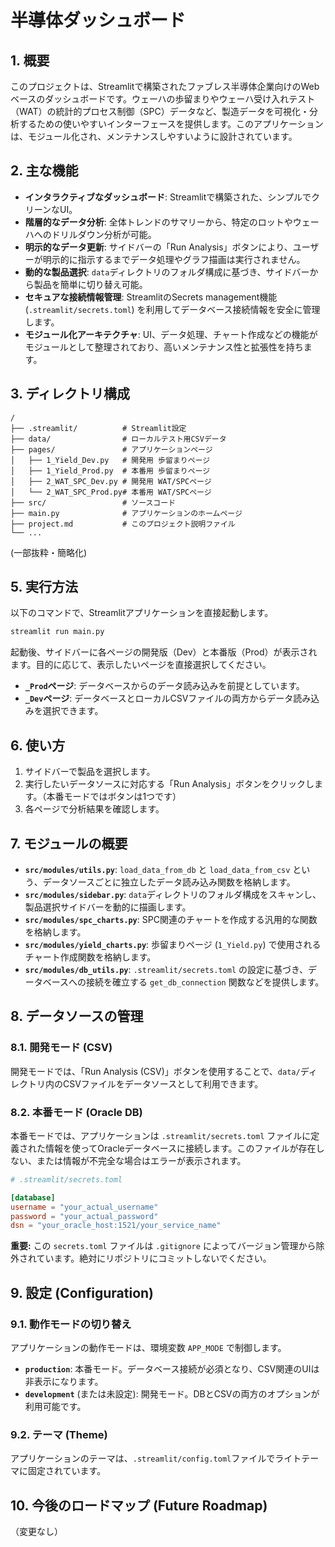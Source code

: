 # 半導体ダッシュボード

## 1. 概要

このプロジェクトは、Streamlitで構築されたファブレス半導体企業向けのWebベースのダッシュボードです。ウェーハの歩留まりやウェーハ受け入れテスト（WAT）の統計的プロセス制御（SPC）データなど、製造データを可視化・分析するための使いやすいインターフェースを提供します。このアプリケーションは、モジュール化され、メンテナンスしやすいように設計されています。

## 2. 主な機能

*   **インタラクティブなダッシュボード**: Streamlitで構築された、シンプルでクリーンなUI。
*   **階層的なデータ分析**: 全体トレンドのサマリーから、特定のロットやウェーハへのドリルダウン分析が可能。
*   **明示的なデータ更新**: サイドバーの「Run Analysis」ボタンにより、ユーザーが明示的に指示するまでデータ処理やグラフ描画は実行されません。
*   **動的な製品選択**: `data`ディレクトリのフォルダ構成に基づき、サイドバーから製品を簡単に切り替え可能。
*   **セキュアな接続情報管理**: StreamlitのSecrets management機能 (`.streamlit/secrets.toml`) を利用してデータベース接続情報を安全に管理します。
*   **モジュール化アーキテクチャ**: UI、データ処理、チャート作成などの機能がモジュールとして整理されており、高いメンテナンス性と拡張性を持ちます。

## 3. ディレクトリ構成

```
/
├── .streamlit/          # Streamlit設定
├── data/                # ローカルテスト用CSVデータ
├── pages/               # アプリケーションページ
│   ├── 1_Yield_Dev.py   # 開発用 歩留まりページ
│   ├── 1_Yield_Prod.py  # 本番用 歩留まりページ
│   ├── 2_WAT_SPC_Dev.py # 開発用 WAT/SPCページ
│   └── 2_WAT_SPC_Prod.py# 本番用 WAT/SPCページ
├── src/                 # ソースコード
├── main.py              # アプリケーションのホームページ
├── project.md           # このプロジェクト説明ファイル
└── ...
```

(一部抜粋・簡略化)

## 5. 実行方法

以下のコマンドで、Streamlitアプリケーションを直接起動します。

```bash
streamlit run main.py
```

起動後、サイドバーに各ページの開発版（Dev）と本番版（Prod）が表示されます。目的に応じて、表示したいページを直接選択してください。

*   **`_Prod`ページ**: データベースからのデータ読み込みを前提としています。
*   **`_Dev`ページ**: データベースとローカルCSVファイルの両方からデータ読み込みを選択できます。


## 6. 使い方

1.  サイドバーで製品を選択します。
2.  実行したいデータソースに対応する「Run Analysis」ボタンをクリックします。（本番モードではボタンは1つです）
3.  各ページで分析結果を確認します。

## 7. モジュールの概要

*   **`src/modules/utils.py`**: `load_data_from_db` と `load_data_from_csv` という、データソースごとに独立したデータ読み込み関数を格納します。
*   **`src/modules/sidebar.py`**: `data`ディレクトリのフォルダ構成をスキャンし、製品選択サイドバーを動的に描画します。
*   **`src/modules/spc_charts.py`**: SPC関連のチャートを作成する汎用的な関数を格納します。
*   **`src/modules/yield_charts.py`**: 歩留まりページ (`1_Yield.py`) で使用されるチャート作成関数を格納します。
*   **`src/modules/db_utils.py`**: `.streamlit/secrets.toml` の設定に基づき、データベースへの接続を確立する `get_db_connection` 関数などを提供します。

## 8. データソースの管理

### 8.1. 開発モード (CSV)

開発モードでは、「Run Analysis (CSV)」ボタンを使用することで、`data/`ディレクトリ内のCSVファイルをデータソースとして利用できます。

### 8.2. 本番モード (Oracle DB)

本番モードでは、アプリケーションは `.streamlit/secrets.toml` ファイルに定義された情報を使ってOracleデータベースに接続します。このファイルが存在しない、または情報が不完全な場合はエラーが表示されます。

```toml
# .streamlit/secrets.toml

[database]
username = "your_actual_username"
password = "your_actual_password"
dsn = "your_oracle_host:1521/your_service_name"
```

**重要:** この `secrets.toml` ファイルは `.gitignore` によってバージョン管理から除外されています。絶対にリポジトリにコミットしないでください。

## 9. 設定 (Configuration)

### 9.1. 動作モードの切り替え

アプリケーションの動作モードは、環境変数 `APP_MODE` で制御します。

*   **`production`**: 本番モード。データベース接続が必須となり、CSV関連のUIは非表示になります。
*   **`development`** (または未設定): 開発モード。DBとCSVの両方のオプションが利用可能です。

### 9.2. テーマ (Theme)

アプリケーションのテーマは、`.streamlit/config.toml`ファイルでライトテーマに固定されています。

## 10. 今後のロードマップ (Future Roadmap)

（変更なし）
